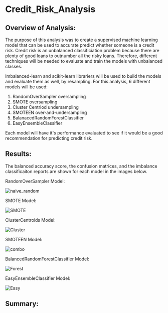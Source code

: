 # Credit_Risk_Analysis

## Overview of Analysis:

The purpose of this analysis was to create a supervised machine learning model that can be used to accurate predict whether someone is a credit risk. Credit risk is an unbalanced classificiation problem because there are plenty of good loans to outnumber all the risky loans. Therefore, different techniques will be needed to evaluate and train the models with unbalanced classes.

Imbalanced-learn and scikit-learn librariers will be used to build the models and evaluate them as well, by resampling. For this analysis, 6 different models will be used:

1. RandomOverSampler oversampling
2. SMOTE oversampling
3. Cluster Centriod undersampling
4. SMOTEEN over-and-undersampling
5. BalanacedRandomForestClassifier
6. EasyEnsembleClassifier

Each model will have it's performance evaluated to see if it would be a good recommendation for predicting credit risk.


## Results:

The balanced accuracy score, the confusion matrices, and the imbalance classificaiton reports are shown for each model in the images below.


RandomOverSampler Model:

![naive_random](https://user-images.githubusercontent.com/75760493/120285965-666f3300-c283-11eb-9a19-be8542561caf.PNG)


SMOTE Model:

![SMOTE](https://user-images.githubusercontent.com/75760493/120285846-48093780-c283-11eb-9c39-3606a1b32363.PNG)


ClusterCentroids Model:

![Cluster](https://user-images.githubusercontent.com/75760493/120285756-31fb7700-c283-11eb-8641-e0f5962e95a3.PNG)


SMOTEEN Model:

![combo](https://user-images.githubusercontent.com/75760493/120285610-08dae680-c283-11eb-831a-97804383229a.PNG)


BalancedRandomForestClassifier Model:

![Forest](https://user-images.githubusercontent.com/75760493/120285433-dc26cf00-c282-11eb-9b23-cb7cf40be8d1.PNG)


EasyEnsembleClassifier Model:

![Easy](https://user-images.githubusercontent.com/75760493/120285162-9c5fe780-c282-11eb-85c4-7b047863a93f.PNG)



## Summary:








